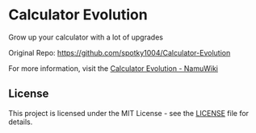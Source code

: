 # Calculator Evolution

Grow up your calculator with a lot of upgrades

Original Repo: https://github.com/spotky1004/Calculator-Evolution

For more information, visit the [Calculator Evolution - NamuWiki](https://en.namu.wiki/w/Calculator%20Evolution)


## License

This project is licensed under the MIT License - see the [LICENSE](LICENSE) file for details.

